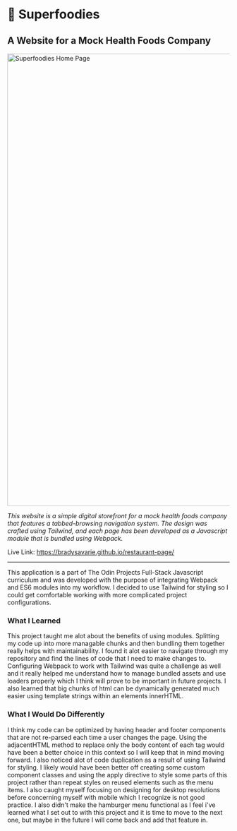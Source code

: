 <h1>💪 Superfoodies</h1>

<h2>A Website for a Mock Health Foods Company</h2>

<img width="1025" alt="Superfoodies Home Page" src="https://user-images.githubusercontent.com/106128212/222635861-94b2f1fb-e76f-4671-9261-4829afe8b365.png">

<i>This website is a simple digital storefront for a mock health foods company that features a tabbed-browsing navigation system. The design was crafted using Tailwind, and each page has been developed as a Javascript module that is bundled using Webpack.</i>

Live Link: https://bradysavarie.github.io/restaurant-page/

<hr>

This application is a part of The Odin Projects Full-Stack Javascript curriculum and was developed with the purpose of integrating Webpack and ES6 modules into my workflow. I decided to use Tailwind for styling so I could get comfortable working with more complicated project configurations.

<h3>What I Learned</h3>

This project taught me alot about the benefits of using modules. Splitting my code up into more managable chunks and then bundling them together really helps with maintainability. I found it alot easier to navigate through my repository and find the lines of code that I need to make changes to. Configuring Webpack to work with Tailwind was quite a challenge as well and it really helped me understand how to manage bundled assets and use loaders properly which I think will prove to be important in future projects. I also learned that big chunks of html can be dynamically generated much easier using template strings within an elements innerHTML.

<h3>What I Would Do Differently</h3>

I think my code can be optimized by having header and footer components that are not re-parsed each time a user changes the page. Using the adjacentHTML method to replace only the body content of each tag would have been a better choice in this context so I will keep that in mind moving forward. I also noticed alot of code duplication as a result of using Tailwind for styling. I likely would have been better off creating some custom component classes and using the apply directive to style some parts of this project rather than repeat styles on reused elements such as the menu items. I also caught myself focusing on designing for desktop resolutions before concerning myself with mobile which I recognize is not good practice. I also didn't make the hamburger menu functional as I feel i've learned what I set out to with this project and it is time to move to the next one, but maybe in the future I will come back and add that feature in.

